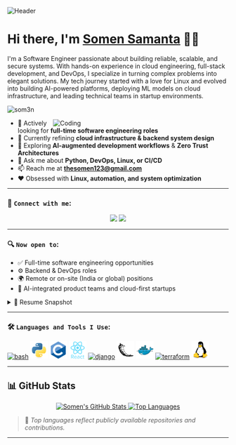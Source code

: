 ![Header](https://raw.githubusercontent.com/halfrost/halfrost/master/icons/header_.png)

# Hi there, I'm [Somen Samanta](https://www.linkedin.com/in/somensamantacse/) 👋🏻

I'm a Software Engineer passionate about building reliable, scalable, and secure systems. With hands-on experience in cloud engineering, full-stack development, and DevOps, I specialize in turning complex problems into elegant solutions. My tech journey started with a love for Linux and evolved into building AI-powered platforms, deploying ML models on cloud infrastructure, and leading technical teams in startup environments.

<p align="left">
  <img src="https://komarev.com/ghpvc/?username=som3n&label=Profile%20views&color=32CD32&style=flat" alt="som3n" />
</p>

<img align="right" alt="Coding" width="400" src="https://media1.giphy.com/media/qgQUggAC3Pfv687qPC/giphy.gif?cid=ecf05e47rype07h8d7sro4wqu8sv4j0rr5lgrvb7uoeupgkp&ep=v1_gifs_search&rid=giphy.gif&ct=g" />

- 💼 Actively looking for **full-time software engineering roles**
- 🔭 Currently refining **cloud infrastructure & backend system design**
- 🧠 Exploring **AI-augmented development workflows** & **Zero Trust Architectures**
- 💬 Ask me about **Python, DevOps, Linux, or CI/CD**
- 📫 Reach me at **thesomen123@gmail.com**
- ❤️ Obsessed with **Linux, automation, and system optimization**

---

### 🔗 `Connect with me`:

<p align="center">
  <a href="https://github.com/som3n/"><img src="https://img.shields.io/badge/GitHub-%2312100E.svg?&style=for-the-badge&logo=github&logoColor=white" /></a>
  <a href="https://www.linkedin.com/in/somensamantacse/"><img src="https://img.shields.io/badge/LinkedIn-%230077B5.svg?&style=for-the-badge&logo=linkedin&logoColor=white" /></a>
</p>

---

### 🔍 `Now open to`:

- ✅ Full-time software engineering opportunities  
- ⚙️ Backend & DevOps roles  
- 🌍 Remote or on-site (India or global) positions  
- 🧪 AI-integrated product teams and cloud-first startups  

<details>
  <summary>📃 Resume Snapshot</summary>

  ## 🎓 Education
  - **Roorkee College of Engineering**, B.Tech in Computer Science  
    Uttarakhand Technical University — *Expected June 2025*

  ## 💼 Experience Highlights
  - **Cloud Engineer Intern**, Farmicon India Pvt. Ltd.  
    → Deployed ML models, reduced deployment time by 40% via automation  
    → Implemented Terraform, managed IAM and S3 on AWS

  - **Head of IT & Software Developer**, IndoplanetX Space Vault  
    → Built internal tools, led CI/CD setup (Jenkins), scaled Flask apps  
    → Managed infra for 30+ users, led cross-functional dev teams

  - **Research Intern**, ISVRx  
    → Worked on low-latency protocols for CubeSat and IoT devices  

</details>

---

### 🛠️ `Languages and Tools I Use`:

<p align="left">
  <a href="https://www.gnu.org/software/bash/" target="_blank"><img src="https://www.vectorlogo.zone/logos/gnu_bash/gnu_bash-icon.svg" alt="bash" width="40" height="40"/></a>
  <a href="https://www.python.org" target="_blank"><img src="https://raw.githubusercontent.com/devicons/devicon/master/icons/python/python-original.svg" alt="python" width="40" height="40"/></a>
  <a href="https://www.cprogramming.com/" target="_blank"><img src="https://raw.githubusercontent.com/devicons/devicon/master/icons/c/c-original.svg" alt="c" width="40" height="40"/></a>
  <a href="https://reactjs.org/" target="_blank"><img src="https://raw.githubusercontent.com/devicons/devicon/master/icons/react/react-original-wordmark.svg" alt="react" width="40" height="40"/></a>
  <a href="https://www.djangoproject.com/" target="_blank"><img src="https://cdn.worldvectorlogo.com/logos/django.svg" alt="django" width="40" height="40"/></a>
  <a href="https://flask.palletsprojects.com/" target="_blank"><img src="https://raw.githubusercontent.com/devicons/devicon/master/icons/flask/flask-original.svg" alt="flask" width="40" height="40"/></a>
  <a href="https://www.docker.com/" target="_blank"><img src="https://raw.githubusercontent.com/devicons/devicon/master/icons/docker/docker-original.svg" alt="docker" width="40" height="40"/></a>
  <a href="https://www.terraform.io/" target="_blank"><img src="https://www.vectorlogo.zone/logos/terraformio/terraformio-icon.svg" alt="terraform" width="40" height="40"/></a>
  <a href="https://www.linux.org/" target="_blank"><img src="https://raw.githubusercontent.com/devicons/devicon/master/icons/linux/linux-original.svg" alt="linux" width="40" height="40"/></a>
</p>

---

## 📊 GitHub Stats

<p align="center">
  <a href="https://github.com/som3n/github-readme-stats">
    <img alt="Somen's GitHub Stats" src="https://github-readme-stats.vercel.app/api?username=som3n&show_icons=true&count_private=true&theme=react&hide_border=true&bg_color=0D1117"/>
  </a>
  <a href="https://github.com/som3n/github-readme-stats">
    <img alt="Top Languages" src="https://github-readme-stats.vercel.app/api/top-langs/?username=som3n&langs_count=8&layout=compact&theme=react&hide_border=true&bg_color=0D1117"/>
  </a>
</p>

> 🔎 *Top languages reflect publicly available repositories and contributions.*

---
